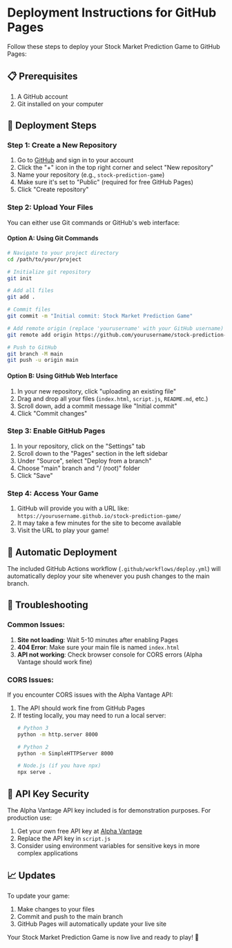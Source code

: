 # Deployment Instructions for GitHub Pages

Follow these steps to deploy your Stock Market Prediction Game to GitHub Pages:

## 📋 Prerequisites

1. A GitHub account
2. Git installed on your computer

## 🚀 Deployment Steps

### Step 1: Create a New Repository

1. Go to [GitHub](https://github.com) and sign in to your account
2. Click the "+" icon in the top right corner and select "New repository"
3. Name your repository (e.g., `stock-prediction-game`)
4. Make sure it's set to "Public" (required for free GitHub Pages)
5. Click "Create repository"

### Step 2: Upload Your Files

You can either use Git commands or GitHub's web interface:

#### Option A: Using Git Commands

```bash
# Navigate to your project directory
cd /path/to/your/project

# Initialize git repository
git init

# Add all files
git add .

# Commit files
git commit -m "Initial commit: Stock Market Prediction Game"

# Add remote origin (replace 'yourusername' with your GitHub username)
git remote add origin https://github.com/yourusername/stock-prediction-game.git

# Push to GitHub
git branch -M main
git push -u origin main
```

#### Option B: Using GitHub Web Interface

1. In your new repository, click "uploading an existing file"
2. Drag and drop all your files (`index.html`, `script.js`, `README.md`, etc.)
3. Scroll down, add a commit message like "Initial commit"
4. Click "Commit changes"

### Step 3: Enable GitHub Pages

1. In your repository, click on the "Settings" tab
2. Scroll down to the "Pages" section in the left sidebar
3. Under "Source", select "Deploy from a branch"
4. Choose "main" branch and "/ (root)" folder
5. Click "Save"

### Step 4: Access Your Game

1. GitHub will provide you with a URL like: `https://yourusername.github.io/stock-prediction-game/`
2. It may take a few minutes for the site to become available
3. Visit the URL to play your game!

## 🔧 Automatic Deployment

The included GitHub Actions workflow (`.github/workflows/deploy.yml`) will automatically deploy your site whenever you push changes to the main branch.

## 🐛 Troubleshooting

### Common Issues:

1. **Site not loading**: Wait 5-10 minutes after enabling Pages
2. **404 Error**: Make sure your main file is named `index.html`
3. **API not working**: Check browser console for CORS errors (Alpha Vantage should work fine)

### CORS Issues:

If you encounter CORS issues with the Alpha Vantage API:
1. The API should work fine from GitHub Pages
2. If testing locally, you may need to run a local server:
   ```bash
   # Python 3
   python -m http.server 8000
   
   # Python 2
   python -m SimpleHTTPServer 8000
   
   # Node.js (if you have npx)
   npx serve .
   ```

## 🔑 API Key Security

The Alpha Vantage API key included is for demonstration purposes. For production use:
1. Get your own free API key at [Alpha Vantage](https://www.alphavantage.co/support/#api-key)
2. Replace the API key in `script.js`
3. Consider using environment variables for sensitive keys in more complex applications

## 📈 Updates

To update your game:
1. Make changes to your files
2. Commit and push to the main branch
3. GitHub Pages will automatically update your live site

Your Stock Market Prediction Game is now live and ready to play! 🎉